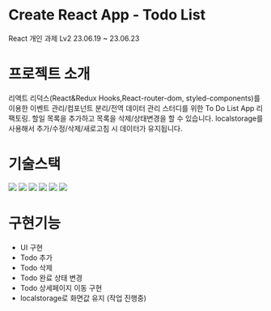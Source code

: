 # Create React App - Todo List
React 개인 과제 Lv2 23.06.19 ~ 23.06.23

# 프로젝트 소개
리액트 리덕스(React&Redux Hooks,React-router-dom, styled-components)를 이용한 이벤트 관리/컴포넌트 분리/전역 데이터 관리 스터디를 위한 To Do List App 리팩토링.
할일 목록을 추가하고 목록을 삭제/상태변경을 할 수 있습니다.
localstorage를 사용해서 추가/수정/삭제/새로고침 시 데이터가 유지됩니다.

# 기술스택
<img src="https://img.shields.io/badge/html5-E34F26?style=for-the-badge&logo=html5&logoColor=white"> <img src="https://img.shields.io/badge/css-1572B6?style=for-the-badge&logo=css3&logoColor=white"> <img src="https://img.shields.io/badge/javascript-F7DF1E?style=for-the-badge&logo=javascript&logoColor=black"> <img src="https://img.shields.io/badge/react-61DAFB?style=for-the-badge&logo=react&logoColor=black"> <img src="https://img.shields.io/badge/github-181717?style=for-the-badge&logo=github&logoColor=white"> <img src="https://img.shields.io/badge/git-F05032?style=for-the-badge&logo=git&logoColor=white">

# 구현기능
  - UI 구현
  - Todo 추가
  - Todo 삭제
  - Todo 완료 상태 변경
  - Todo 상세페이지 이동 구현
  - localstorage로 화면값 유지 (작업 진행중)
